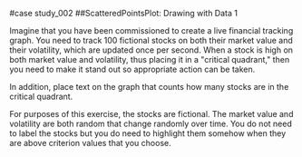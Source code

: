 #case study_002
##ScatteredPointsPlot: Drawing with Data 1

Imagine that you have been commissioned to create a live
financial tracking graph. You need to track 100 fictional
stocks on both their market value and their volatility,
which are updated once per second. When a stock is high
on both market value and volatility, thus placing it in
a "critical quadrant," then you need to make it stand out
so appropriate action can be taken.

In addition, place text on the graph that counts how
many stocks are in the critical quadrant.

For purposes of this exercise, the stocks are fictional.
The market value and volatility are both random that
change randomly over time. You do not need to label the
stocks but you do need to highlight them somehow when 
they are above criterion values that you choose.